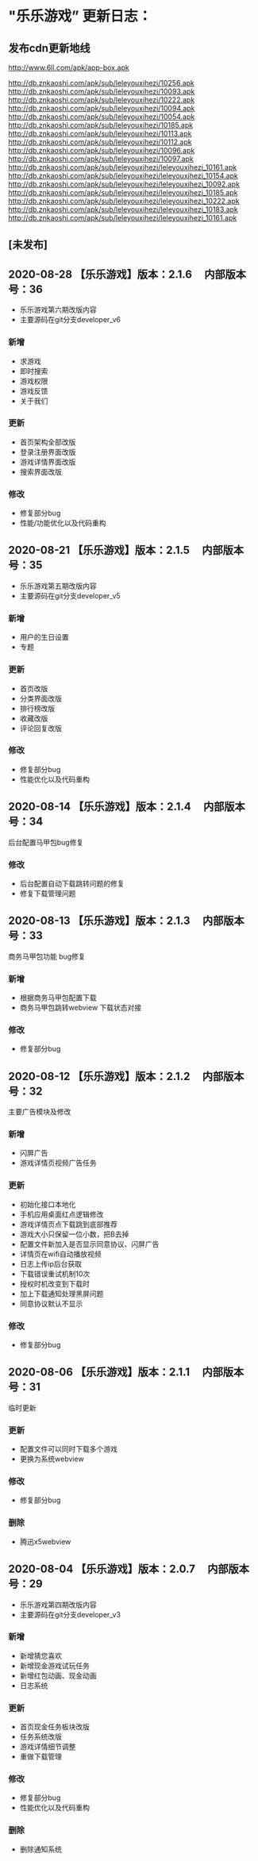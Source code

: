 # "乐乐游戏” 更新日志：

## 发布cdn更新地线

http://www.6ll.com/apk/app-box.apk <br/>

http://db.znkaoshi.com/apk/sub/leleyouxihezi/10256.apk	 <br/>
http://db.znkaoshi.com/apk/sub/leleyouxihezi/10093.apk	 <br/>
http://db.znkaoshi.com/apk/sub/leleyouxihezi/10222.apk	 <br/>
http://db.znkaoshi.com/apk/sub/leleyouxihezi/10094.apk	 <br/>
http://db.znkaoshi.com/apk/sub/leleyouxihezi/10054.apk	 <br/>
http://db.znkaoshi.com/apk/sub/leleyouxihezi/10185.apk	 <br/>
http://db.znkaoshi.com/apk/sub/leleyouxihezi/10113.apk	 <br/>
http://db.znkaoshi.com/apk/sub/leleyouxihezi/10112.apk	 <br/>
http://db.znkaoshi.com/apk/sub/leleyouxihezi/10096.apk	 <br/>
http://db.znkaoshi.com/apk/sub/leleyouxihezi/10097.apk	 <br/>
http://db.znkaoshi.com/apk/sub/leleyouxihezi/leleyouxihezi_10161.apk  <br/>
http://db.znkaoshi.com/apk/sub/leleyouxihezi/leleyouxihezi_10154.apk  <br/>
http://db.znkaoshi.com/apk/sub/leleyouxihezi/leleyouxihezi_10092.apk  <br/>
http://db.znkaoshi.com/apk/sub/leleyouxihezi/leleyouxihezi_10185.apk  <br/>
http://db.znkaoshi.com/apk/sub/leleyouxihezi/leleyouxihezi_10222.apk  <br/>
http://db.znkaoshi.com/apk/sub/leleyouxihezi/leleyouxihezi_10183.apk  <br/>
http://db.znkaoshi.com/apk/sub/leleyouxihezi/leleyouxihezi_10161.apk  <br/>


## [未发布]
## 2020-08-28 【乐乐游戏】版本：2.1.6  &#160; &#160; 内部版本号：36

- 乐乐游戏第六期改版内容
- 主要源码在git分支developer_v6


### 新增

-  求游戏
-  即时搜索
-  游戏权限
-  游戏反馈
-  关于我们

### 更新

-  首页架构全部改版 
-  登录注册界面改版 
-  游戏详情界面改版
-  搜索界面改版


### 修改

-  修复部分bug
-  性能/功能优化以及代码重构




## 2020-08-21 【乐乐游戏】版本：2.1.5  &#160; &#160; 内部版本号：35

- 乐乐游戏第五期改版内容
- 主要源码在git分支developer_v5


### 新增

-  用户的生日设置
-  专题

### 更新

-  首页改版 
-  分类界面改版
-  排行榜改版
-  收藏改版
-  评论回复改版


### 修改

-  修复部分bug
-  性能优化以及代码重构



## 2020-08-14 【乐乐游戏】版本：2.1.4  &#160; &#160; 内部版本号：34

后台配置马甲包bug修复

### 修改

-  后台配置自动下载跳转问题的修复
-  修复下载管理问题




## 2020-08-13 【乐乐游戏】版本：2.1.3  &#160; &#160; 内部版本号：33

商务马甲包功能
bug修复

### 新增

-  根据商务马甲包配置下载
-  商务马甲包跳转webview 下载状态对接


### 修改

-  修复部分bug



## 2020-08-12 【乐乐游戏】版本：2.1.2  &#160; &#160; 内部版本号：32

主要广告模块及修改

### 新增

-  闪屏广告
-  游戏详情页视频广告任务

### 更新

-  初始化接口本地化
-  手机应用桌面红点逻辑修改
-  游戏详情页点下载跳到底部推荐
-  游戏大小只保留一位小数，把B去掉
-  配置文件新加入是否显示同意协议、闪屏广告
-  详情页在wifi自动播放视频
-  日志上传ip后台获取
-  下载错误重试机制10次
-  授权时机改变到下载时
-  加上下载通知处理黑屏问题 
-  同意协议默认不显示

### 修改

-  修复部分bug


## 2020-08-06 【乐乐游戏】版本：2.1.1  &#160; &#160; 内部版本号：31

临时更新

### 更新

-  配置文件可以同时下载多个游戏
-  更换为系统webview

### 修改

-  修复部分bug

### 删除

-  腾迅x5webview 


## 2020-08-04 【乐乐游戏】版本：2.0.7  &#160; &#160; 内部版本号：29

- 乐乐游戏第四期改版内容
- 主要源码在git分支developer_v3

### 新增

-  新增猜您喜欢
-  新增现金游戏试玩任务
-  新增红包动画、现金动画
-  日志系统

### 更新

-  首页现金任务板块改版
-  任务系统改版
-  游戏详情细节调整
-  重做下载管理

### 修改

-  修复部分bug
-  性能优化以及代码重构

### 删除

-  删除通知系统

